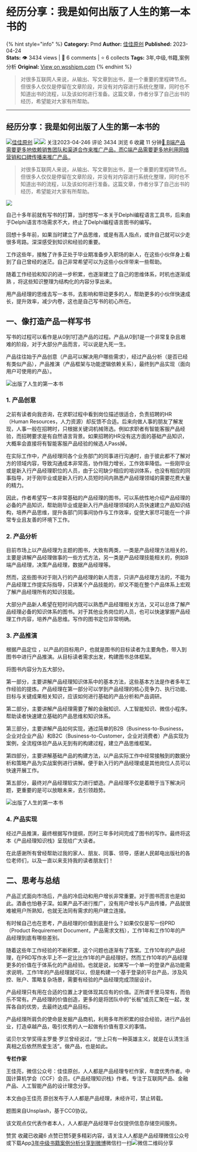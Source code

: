 # 经历分享：我是如何出版了人生的第一本书的
{% hint style="info" %}
**Category:** Pmd
**Author:** [佳佳原创](https://www.woshipm.com/u/871971)
**Published:** 2023-04-24  
**Stats:** 👁️ 3434 views | 💬 6 comments | ⭐ 6 collects
**Tags:** 3年,中级,书籍,案例分析
**Original:** [View on woshipm.com](https://www.woshipm.com/pmd/5812664.html)
{% endhint %}
> 对很多互联网人来说，从输出、写文章到出书，是一个重要的里程碑节点。但很多人仅仅是停留在文章阶段，并没有对内容进行系统化整理，同时也不知道出书的流程，以及该如何进行准备。这篇文章，作者分享了自己出书的经历，希望能对大家有所帮助。

---

## 经历分享：我是如何出版了人生的第一本书的

[![](https://image.woshipm.com/wp-files/2019/10/J1uoNRu68MclzQ0PVRs0.jpg!/both/72x72)](https://www.woshipm.com/u/871971)[佳佳原创](https://www.woshipm.com/u/871971) ![](https://static.woshipm.com/tag/1121_1@2x.png)![](https://static.woshipm.com/tag/2103_1@2x.png) 关注2023-04-246 评论 3434 浏览 6 收藏 11 分钟[🔗 B端产品需要更多地依赖销售团队和渠道合作来推广产品，而C端产品需要更多地利用网络营销和口碑传播来推广产品..](https://ke.qidianla.com/courses/bcpm)

> 对很多互联网人来说，从输出、写文章到出书，是一个重要的里程碑节点。但很多人仅仅是停留在文章阶段，并没有对内容进行系统化整理，同时也不知道出书的流程，以及该如何进行准备。这篇文章，作者分享了自己出书的经历，希望能对大家有所帮助。

![](https://image.woshipm.com/2023/04/13/e52a8bc4-d9ea-11ed-a6e8-00163e0b5ff3.jpg)

自己十多年前就有写书的打算，当时想写一本关于Delphi编程语言工具书，后来由于Delphi语言市场需求不大，终止了Delphi编程语言图书的编写。

回想十多年前，如果当时建立了产品思维，或是有高人指点，或许自己就可以少走很多弯路。深深感受到知识和经验的重要。

工作这些年，接触了许多正处于毕业期准备步入职场的新人，在这些小伙伴身上看到了自己曾经的迷茫。自己非常希望可以为这些小伙伴带来一些帮助。

随着工作经验和知识的进一步积累，也逐渐建立了自己的思维体系，时机也逐渐成熟 ，将这些知识整理为结构化的内容分享出来。

用产品经理的思维去写一本书，去影响和带动更多的人，帮助更多的小伙伴快速成长，提升效率，减少内卷，这也是自己写书的初心所在。

## 一、像打造产品一样写书

写书的过程可以看作是从0到1打造产品的过程。产品从0到1是一个非常复杂且艰难的阶段，对于大部分产品而言，可以说是九死一生。

产品往往始于产品创意（产品可以解决用户哪些需求），经过产品分析（是否已经有类似产品），产品推演（产品框架与功能逻辑依赖关系），最终到产品实现（面向用户可使用的产品）。

![出版了人生的第一本书](https://image.woshipm.com/wp-files/2023/04/bixOxKS0rkUdWMEt144q.png)

### 1\. 产品创意

之前有读者向我咨询，在求职过程中看到岗位描述很适合，负责招聘的HR（Human Resources，人力资源）却反馈不合适。后来向做人事的朋友了解发现，人事一般在招聘时，只根据关键词机械筛选。例如求职者有智能客服产品经验，而招聘要求是有自然语言背景。如果招聘的HR没有这方面的基础产品知识，大概率会直接将有智能客服产品经验的候选人Pass掉。

在实际工作中，产品经理同各个业务部门的同事进行沟通时，由于彼此都不了解对方的领域内容，导致沟通成本非常高，协作阻力增长，工作效率降低。一些刚毕业或是新入行产品经理职位的人员，由于公司缺少相应的培训体系，也没有相应的同事指导，对于刚毕业或是新入行的人员短时间内熟悉产品经理领域的需要花费大量的精力。

因此，作者希望写一本非常基础的产品经理的图书，可以系统性地介绍产品经理的必备的产品知识，帮助刚毕业或是新入行产品经理领域的人员快速建立产品知识结构，培养产品思维，提升各部门同事间协作与工作效率，促使大家尽可能在一个非常专业且友善的环境下工作。

### 2\. 产品分析

目前市场上以产品经理为主题的图书，大致有两类，一类是产品经理方法相关的，主要是讲解产品经理做事的一些方式方法，另一类是产品经理技能相关的，例如B端产品经理，决策产品经理，数据产品经理等。

然而，这些图书对于刚入行的产品经理的新人而言，只讲产品经理方法的，不能为产品经理工作提实际指导，只讲某个产品技能的，却又不能在整个产品体系上宏观了解产品经理所有的知识技能。

大部分产品新人希望在短时间内既可以熟悉产品经理相关方法，又可以总体了解产品经理必备的知识体系的图书。对于其他业务岗位的人员，也可以快速掌握产品经理工作内容，培养产品思维。写作的图书定位非常明确。

### 3\. 产品推演

根据产品定位 ，以产品的目标用户，也就是图书的目标读者为主要角色，带入到图书中进行产品推演。从目标读者需求出发，构建图书总体框架。

将图书内容分为五大部分。

第一部分，主要讲解产品经理知识体系中的基本方法，这些基本方法是作者多年工作经验的提炼。产品经理在第一部分可以学到产品经理的核心竞争力、执行功能、目标与关键成果相关知识，应该如何进行基础的产品分析和产品调研。

第二部分，主要讲解产品经理需要了解的金融知识、人工智能知识、微信小程序。帮助读者快速建立基础的产品思维和知识体系。

第三部分，主要讲解产品如何实现，通过简单的B2B（Business-to-Business，企业对企业产品）和B2C（Business-to-Customer，企业对消费者）产品实现为案例，全流程体验产品从无到有的构建过程，建立产品思维框架。

第四部分，主要讲解基础产品的构建方法，以产品实际工作中经常接触到的数据分析和策略产品为实战案例进行讲解。便于新入行的产品经理或是其他岗位人员可以快速开展工作。

第五部分，最终对产品经理软实力进行塑造。产品经理不仅是着眼于当下解决问题，更重要的是可以放眼未来，去引领趋势。

![出版了人生的第一本书](https://image.woshipm.com/wp-files/2023/04/6gCxUXD2kvyMNr3Go8GH.png)

### 4\. 产品实现

经过产品推演，最终根据写作提纲，历时三年多时间完成了图书的写作。最终将这本《产品经理知识栈》呈现给广大读者。

在此感谢所有曾经帮助过我的家人、朋友、同事、领导，感谢人民邮电出版社的各位老师们，以及一直以来支持我的读者朋友们！

## 二、思考与总结

产品正式面向市场后，产品的冷启动和用户增长非常重要。对于图书而言也是如此。酒香也怕巷子深。如果产品不进行推广，没有用户增长与产品传播，产品就很难被用户所熟知，也就无法同有需求的用户建立连接。

有时候自己也在思考，产品经理的价值到底是什么？如果仅仅是写一份PRD（Product Requirement Document，产品需求文档），工作1年和工作10年的产品经理到底有哪些差别。

随着这些年工作经验的不断积累，这个问题也逐渐有了答案。工作10年的产品经理，在PRD写作水平上不一定比比作1年的产品经理好。然而工作10年的产品经理更多的价值在于体系化的产品经验。也就是说，如果写一个单一的登录产品功能需求说明，工作1年的产品经理就可以，但是构建一个基于登录的平台产品，涉及风控、账户、策略复杂场景，需要有经验的产品经理完成顶层设计。

产品经理只有用在合适的位置上才能体现其应有的价值。正所谓千里马常有，而伯乐不常有。产品经理的价值创造，更多的是将团队中的“长板”成员汇聚在一起，发挥各自的优势，去最终达成产品目标。

产品经理所肩负的使命是发掘产品商机，利用多年所积累的综合经验，进行产品创业，打造卓越产品，吸引优秀的人一起做有价值有意义的事情。

诺贝尔文学奖得主罗曼·罗兰曾经说过，“世上只有一种英雄主义，就是在认清生活真相之后依然热爱生活”。做产品，也是如此。

**专栏作家**

王佳亮，微信公众号：佳佳原创，人人都是产品经理专栏作家，年度优秀作者。中国计算机学会（CCF）会员。《产品经理知识栈》作者。专注于互联网产品、金融产品、人工智能产品的设计理念分享。

本文由@王佳亮 原创发布于人人都是产品经理，未经许可，禁止转载。

题图来自Unsplash，基于CC0协议。

该文观点仅代表作者本人，人人都是产品经理平台仅提供信息存储空间服务。

赞赏 收藏已收藏6 点赞已赞5更多精彩内容，请关注人人都是产品经理微信公众号或下载App[3年](https://www.woshipm.com/tag/3%e5%b9%b4)[中级](https://www.woshipm.com/tag/%e4%b8%ad%e7%ba%a7)[书籍](https://www.woshipm.com/tag/%e4%b9%a6%e7%b1%8d)[案例分析](https://www.woshipm.com/tag/%e6%a1%88%e4%be%8b%e5%88%86%e6%9e%90)[分享到微博](https://service.weibo.com/share/share.php?appkey=2775287854&title=经历分享：我是如何出版了人生的第一本书的&url=https://www.woshipm.com/pmd/5812664.html&pic=https://image.woshipm.com/2023/04/13/e52a8bc4-d9ea-11ed-a6e8-00163e0b5ff3.jpg)微信扫一扫![微信二维码](https://api.pwmqr.com/qrcode/create/?url=https://www.woshipm.com/pmd/5812664.html)分享